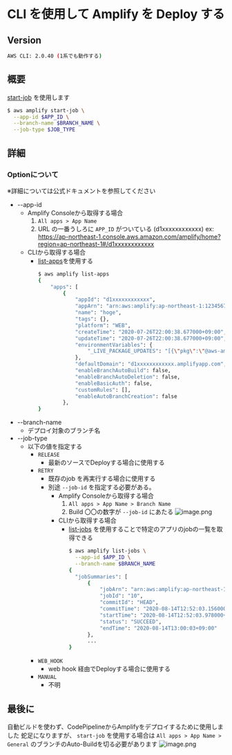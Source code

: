 # CLI を使用して Amplify を Deploy する

## Version

```sh
AWS CLI: 2.0.40 (1系でも動作する)
```

## 概要

[start-job](https://awscli.amazonaws.com/v2/documentation/api/latest/reference/amplify/start-job.html) を使用します

```sh
$ aws amplify start-job \
  --app-id $APP_ID \
  --branch-name $BRANCH_NAME \
  --job-type $JOB_TYPE

```

## 詳細

### Optionについて

※詳細については公式ドキュメントを参照してください

- --app-id
    - Amplify Consoleから取得する場合
        1. `All apps > App Name`
        2. URL の一番うしろに `APP_ID` がついている (d1xxxxxxxxxxxx)
          ex: <https://ap-northeast-1.console.aws.amazon.com/amplify/home?region=ap-northeast-1#/d1xxxxxxxxxxxx>
    - CLIから取得する場合
        - [list-apps](https://awscli.amazonaws.com/v2/documentation/api/latest/reference/amplify/list-apps.html)を使用する
            ```sh
            $ aws amplify list-apps
            {
                "apps": [
                    {
                        "appId": "d1xxxxxxxxxxxx",
                        "appArn": "arn:aws:amplify:ap-northeast-1:1234567890:apps/d1xxxxxxxxxxxx",
                        "name": "hoge",
                        "tags": {},
                        "platform": "WEB",
                        "createTime": "2020-07-26T22:00:38.677000+09:00",
                        "updateTime": "2020-07-26T22:00:38.677000+09:00",
                        "environmentVariables": {
                            "_LIVE_PACKAGE_UPDATES": "[{\"pkg\":\"@aws-amplify/cli\",\"type\":\"npm\",\"version\":\"latest\"}]"
                        },
                        "defaultDomain": "d1xxxxxxxxxxxx.amplifyapp.com",
                        "enableBranchAutoBuild": false,
                        "enableBranchAutoDeletion": false,
                        "enableBasicAuth": false,
                        "customRules": [],
                        "enableAutoBranchCreation": false
                    },
            }
            ```
- --branch-name
    - デプロイ対象のブランチ名
- --job-type
    - 以下の値を指定する
        - `RELEASE`
            - 最新のソースでDeployする場合に使用する
        - `RETRY`
            - 既存のjob を再実行する場合に使用する
            - 別途 `--job-id` を指定する必要がある。
                - Amplify Consoleから取得する場合
                    1. `All apps > App Name > Branch Name`
                    2. Build 〇〇の数字が `--job-id` にあたる
                      ![image.png](https://qiita-image-store.s3.ap-northeast-1.amazonaws.com/0/110860/37c37475-bd85-9528-ff68-26a3cf0b052f.png)
                - CLIから取得する場合
                    - [list-jobs](https://awscli.amazonaws.com/v2/documentation/api/latest/reference/amplify/list-jobs.html) を使用することで特定のアプリのjobの一覧を取得できる
                        ```sh
                       $ aws amplify list-jobs \
                          --app-id $APP_ID \
                          --branch-name $BRANCH_NAME
                        {
                          "jobSummaries": [
                              {
                                  "jobArn": "arn:aws:amplify:ap-northeast-1:123456789:apps/dxxxxxxxxxxxxx/branches/hogehoge/jobs/0000000230",
                                  "jobId": "10",
                                  "commitId": "HEAD",
                                  "commitTime": "2020-08-14T12:52:03.156000+09:00",
                                  "startTime": "2020-08-14T12:52:03.978000+09:00",
                                  "status": "SUCCEED",
                                  "endTime": "2020-08-14T13:00:03+09:00"
                              },
                              ...
                      }
                        ```
        - `WEB_HOOK`
            - web hook 経由でDeployする場合に使用する
        - `MANUAL`
            - 不明

## 最後に

自動ビルドを使わず、CodePipelineからAmplifyをデプロイするために使用しました
蛇足になりますが、 `start-job` を使用する場合は  `All apps > App Name > General` のブランチのAuto-Buildを切る必要があります
![image.png](https://qiita-image-store.s3.ap-northeast-1.amazonaws.com/0/110860/860b49b2-3667-68ff-dd96-0deed3544800.png)

